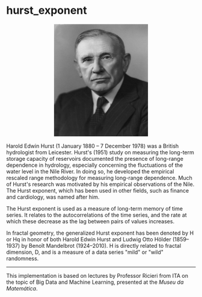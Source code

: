 # hurst_exponent

<div align="center">
  <img src="image/hurst.png" alt="hurst" width="250" height="300">
</div>

Harold Edwin Hurst (1 January 1880 – 7 December 1978) was a British hydrologist from Leicester. Hurst's (1951) study on measuring the long-term storage capacity of reservoirs documented the presence of long-range dependence in hydrology, especially concerning the fluctuations of the water level in the Nile River. In doing so, he developed the empirical rescaled range methodology for measuring long-range dependence. Much of Hurst's research was motivated by his empirical observations of the Nile. The Hurst exponent, which has been used in other fields, such as finance and cardiology, was named after him.

The Hurst exponent is used as a measure of long-term memory of time series. It relates to the autocorrelations of the time series, and the rate at which these decrease as the lag between pairs of values increases.

In fractal geometry, the generalized Hurst exponent has been denoted by H or Hq in honor of both Harold Edwin Hurst and Ludwig Otto Hölder (1859–1937) by Benoît Mandelbrot (1924–2010). H is directly related to fractal dimension, D, and is a measure of a data series "mild" or "wild" randomness.

---

This implementation is based on lectures by Professor Ricieri from ITA on the topic of Big Data and Machine Learning, presented at the *Museu da Matemática*.